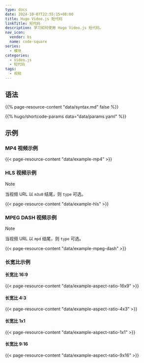 ```yaml
---
type: docs
date: 2024-10-07T22:55:15+08:00
title: Hugo Video.js 短代码
linkTitle: 短代码
description: 学习如何使用 Hugo Video.js 短代码。
nav_icon:
  vendor: bs
  name: code-square
series:
  - 模块
categories:
  - Video.js
  - 短代码
tags:
  - 视频
---
```


## 语法

{{% page-resource-content "data/syntax.md" false %}}

{{% hugo/shortcode-params data="data/params.yaml" %}}

## 示例

### MP4 视频示例

{{< page-resource-content "data/example-mp4" >}}

### HLS 视频示例

> [!NOTE]
> 当视频 URL 以 `m3u8` 结尾，则 `type` 可选。

{{< page-resource-content "data/example-hls" >}}

### MPEG DASH 视频示例

> [!NOTE]
> 当视频 URL 以 `mpd` 结尾，则 `type` 可选。

{{< page-resource-content "data/example-mpeg-dash" >}}

### 长宽比示例

#### 长宽比 16:9

{{< page-resource-content "data/example-aspect-ratio-16x9" >}}

#### 长宽比 4:3

{{< page-resource-content "data/example-aspect-ratio-4x3" >}}

#### 长宽比 1x1

{{< page-resource-content "data/example-aspect-ratio-1x1" >}}

#### 长宽比 9:16

{{< page-resource-content "data/example-aspect-ratio-9x16" >}}
